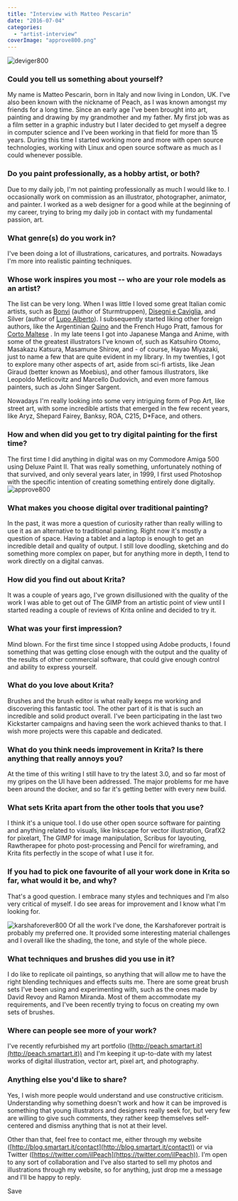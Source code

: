 ```yaml
---
title: "Interview with Matteo Pescarin"
date: "2016-07-04"
categories: 
  - "artist-interview"
coverImage: "approve800.png"
---
```


![deviger800](images/deviger800.png)

### Could you tell us something about yourself?

My name is Matteo Pescarin, born in Italy and now living in London, UK. I've also been known with the nickname of Peach, as I was known amongst my friends for a long time. Since an early age I've been brought into art, painting and drawing by my grandmother and my father. My first job was as a film setter in a graphic industry but I later decided to get myself a degree in computer science and I've been working in that field for more than 15 years. During this time I started working more and more with open source technologies, working with Linux and open source software as much as I could whenever possible.

### Do you paint professionally, as a hobby artist, or both?

Due to my daily job, I'm not painting professionally as much I would like to. I occasionally work on commission as an illustrator, photographer, animator, and painter. I worked as a web designer for a good while at the beginning of my career, trying to bring my daily job in contact with my fundamental passion, art.

### What genre(s) do you work in?

I've been doing a lot of illustrations, caricatures, and portraits. Nowadays I'm more into realistic painting techniques.

### Whose work inspires you most -- who are your role models as an artist?

The list can be very long. When I was little I loved some great Italian comic artists, such as [Bonvi](http://www.bonvi.it/) (author of Sturmtruppen), [Disegni e Caviglia](http://www.stefanodisegni.it/), and Silver (author of [Lupo Alberto](https://en.wikipedia.org/wiki/Lupo_Alberto)). I subsequently started liking other foreign authors, like the Argentinian [Quino](https://en.wikipedia.org/wiki/Quino) and the French Hugo Pratt, famous for [Corto Maltese](http://cortomaltese.com/) . In my late teens I got into Japanese Manga and Anime, with some of the greatest illustrators I've known of, such as Katsuhiro Otomo, Masakazu Katsura, Masamune Shirow, and - of course, Hayao Miyazaki, just to name a few that are quite evident in my library. In my twenties, I got to explore many other aspects of art, aside from sci-fi artists, like Jean Giraud (better known as Moebius), and other famous illustrators, like Leopoldo Metlicovitz and Marcello Dudovich, and even more famous painters, such as John Singer Sargent.

Nowadays I'm really looking into some very intriguing form of Pop Art, like street art, with some incredible artists that emerged in the few recent years, like Aryz, Shepard Fairey, Banksy, ROA, C215, D\*Face, and others.

### How and when did you get to try digital painting for the first time?

The first time I did anything in digital was on my Commodore Amiga 500 using Deluxe Paint II. That was really something, unfortunately nothing of that survived, and only several years later, in 1999, I first used Photoshop with the specific intention of creating something entirely done digitally. ![approve800](images/approve800.png)

### What makes you choose digital over traditional painting?

In the past, it was more a question of curiosity rather than really willing to use it as an alternative to traditional painting. Right now it's mostly a question of space. Having a tablet and a laptop is enough to get an incredible detail and quality of output. I still love doodling, sketching and do something more complex on paper, but for anything more in depth, I tend to work directly on a digital canvas.

### How did you find out about Krita?

It was a couple of years ago, I've grown disillusioned with the quality of the work I was able to get out of The GIMP from an artistic point of view until I started reading a couple of reviews of Krita online and decided to try it.

### What was your first impression?

Mind blown. For the first time since I stopped using Adobe products, I found something that was getting close enough with the output and the quality of the results of other commercial software, that could give enough control and ability to express yourself.

### What do you love about Krita?

Brushes and the brush editor is what really keeps me working and discovering this fantastic tool. The other part of it is that is such an incredible and solid product overall. I've been participating in the last two Kickstarter campaigns and having seen the work achieved thanks to that. I wish more projects were this capable and dedicated.

### What do you think needs improvement in Krita? Is there anything that really annoys you?

At the time of this writing I still have to try the latest 3.0, and so far most of my gripes on the UI have been addressed. The major problems for me have been around the docker, and so far it's getting better with every new build.

### What sets Krita apart from the other tools that you use?

I think it's a unique tool. I do use other open source software for painting and anything related to visuals, like Inkscape for vector illustration, GrafX2 for pixelart, The GIMP for image manipulation, Scribus for layouting, Rawtherapee for photo post-processing and Pencil for wireframing, and Krita fits perfectly in the scope of what I use it for.

### If you had to pick one favourite of all your work done in Krita so far, what would it be, and why?

That's a good question. I embrace many styles and techniques and I'm also very critical of myself. I do see areas for improvement and I know what I'm looking for.

![karshaforever800](images/karshaforever800.png) Of all the work I've done, the Karshaforever portrait is probably my preferred one. It provided some interesting material challenges and I overall like the shading, the tone, and style of the whole piece.

### What techniques and brushes did you use in it?

I do like to replicate oil paintings, so anything that will allow me to have the right blending techniques and effects suits me. There are some great brush sets I've been using and experimenting with, such as the ones made by David Revoy and Ramon Miranda. Most of them accommodate my requirements, and I've been recently trying to focus on creating my own sets of brushes.

### Where can people see more of your work?

I've recently refurbished my art portfolio ([http://peach.smartart.it](http://peach.smartart.it)) and I'm keeping it up-to-date with my latest works of digital illustration, vector art, pixel art, and photography.

### Anything else you'd like to share?

Yes, I wish more people would understand and use constructive criticism. Understanding why something doesn't work and how it can be improved is something that young illustrators and designers really seek for, but very few are willing to give such comments, they rather keep themselves self-centered and dismiss anything that is not at their level.

Other than that, feel free to contact me, either through my website ([http://blog.smartart.it/contact](http://blog.smartart.it/contact)) or via Twitter ([https://twitter.com/ilPeach](https://twitter.com/ilPeach)). I'm open to any sort of collaboration and I've also started to sell my photos and illustrations through my website, so for anything, just drop me a message and I'll be happy to reply.

Save
